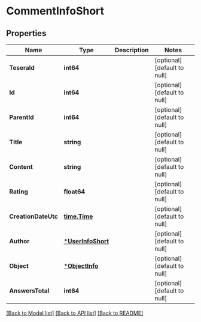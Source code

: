 # CommentInfoShort

## Properties
Name | Type | Description | Notes
------------ | ------------- | ------------- | -------------
**TeseraId** | **int64** |  | [optional] [default to null]
**Id** | **int64** |  | [optional] [default to null]
**ParentId** | **int64** |  | [optional] [default to null]
**Title** | **string** |  | [optional] [default to null]
**Content** | **string** |  | [optional] [default to null]
**Rating** | **float64** |  | [optional] [default to null]
**CreationDateUtc** | [**time.Time**](time.Time.md) |  | [optional] [default to null]
**Author** | [***UserInfoShort**](UserInfoShort.md) |  | [optional] [default to null]
**Object** | [***ObjectInfo**](ObjectInfo.md) |  | [optional] [default to null]
**AnswersTotal** | **int64** |  | [optional] [default to null]

[[Back to Model list]](../README.md#documentation-for-models) [[Back to API list]](../README.md#documentation-for-api-endpoints) [[Back to README]](../README.md)


